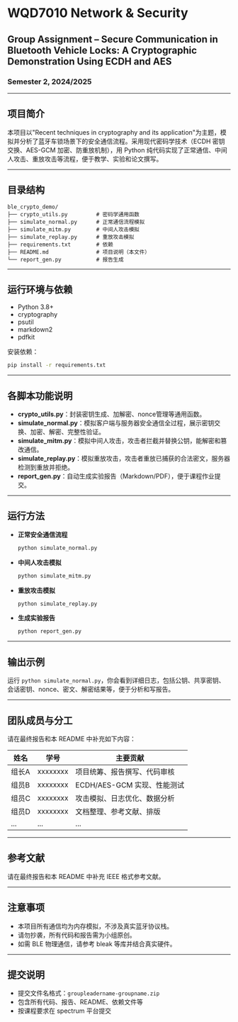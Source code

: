 # WQD7010 Network & Security
## Group Assignment – Secure Communication in Bluetooth Vehicle Locks: A Cryptographic Demonstration Using ECDH and AES

### Semester 2, 2024/2025

---

## 项目简介
本项目以"Recent techniques in cryptography and its application"为主题，模拟并分析了蓝牙车锁场景下的安全通信流程。采用现代密码学技术（ECDH 密钥交换、AES-GCM 加密、防重放机制），用 Python 纯代码实现了正常通信、中间人攻击、重放攻击等流程，便于教学、实验和论文撰写。

---

## 目录结构
```
ble_crypto_demo/
├── crypto_utils.py         # 密码学通用函数
├── simulate_normal.py      # 正常通信流程模拟
├── simulate_mitm.py        # 中间人攻击模拟
├── simulate_replay.py      # 重放攻击模拟
├── requirements.txt        # 依赖
├── README.md               # 项目说明（本文件）
└── report_gen.py           # 报告生成
```

---

## 运行环境与依赖
- Python 3.8+
- cryptography
- psutil
- markdown2
- pdfkit

安装依赖：
```bash
pip install -r requirements.txt
```

---

## 各脚本功能说明
- **crypto_utils.py**：封装密钥生成、加解密、nonce管理等通用函数。
- **simulate_normal.py**：模拟客户端与服务器安全通信全过程，展示密钥交换、加密、解密、完整性验证。
- **simulate_mitm.py**：模拟中间人攻击，攻击者拦截并替换公钥，能解密和篡改通信。
- **simulate_replay.py**：模拟重放攻击，攻击者重放已捕获的合法密文，服务器检测到重放并拒绝。
- **report_gen.py**：自动生成实验报告（Markdown/PDF），便于课程作业提交。

---

## 运行方法
- **正常安全通信流程**
  ```bash
  python simulate_normal.py
  ```
- **中间人攻击模拟**
  ```bash
  python simulate_mitm.py
  ```
- **重放攻击模拟**
  ```bash
  python simulate_replay.py
  ```
- **生成实验报告**
  ```bash
  python report_gen.py
  ```

---

## 输出示例
运行 `python simulate_normal.py`，你会看到详细日志，包括公钥、共享密钥、会话密钥、nonce、密文、解密结果等，便于分析和写报告。

---

## 团队成员与分工
请在最终报告和本 README 中补充如下内容：

| 姓名         | 学号      | 主要贡献                         |
| ------------ | --------- | -------------------------------- |
| 组长A        | xxxxxxxx  | 项目统筹、报告撰写、代码审核     |
| 组员B        | xxxxxxxx  | ECDH/AES-GCM 实现、性能测试      |
| 组员C        | xxxxxxxx  | 攻击模拟、日志优化、数据分析     |
| 组员D        | xxxxxxxx  | 文档整理、参考文献、排版         |
| ...          | ...       | ...                              |

---

## 参考文献
请在最终报告和本 README 中补充 IEEE 格式参考文献。

---

## 注意事项
- 本项目所有通信均为内存模拟，不涉及真实蓝牙协议栈。
- 请勿抄袭，所有代码和报告需为小组原创。
- 如需 BLE 物理通信，请参考 bleak 等库并结合真实硬件。

---

## 提交说明
- 提交文件名格式：`groupleadername-groupname.zip`
- 包含所有代码、报告、README、依赖文件等
- 按课程要求在 spectrum 平台提交 